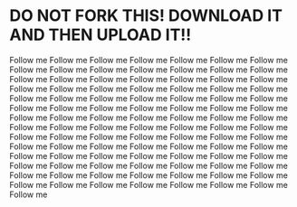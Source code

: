 # DO NOT FORK THIS! DOWNLOAD IT AND THEN UPLOAD IT!!

Follow me Follow me Follow me Follow me Follow me Follow me Follow me Follow me Follow me Follow me Follow me Follow me Follow me Follow me Follow me Follow me Follow me Follow me Follow me Follow me Follow me Follow me Follow me Follow me Follow me Follow me Follow me Follow me Follow me Follow me Follow me Follow me Follow me Follow me Follow me Follow me Follow me Follow me Follow me Follow me Follow me Follow me Follow me Follow me Follow me Follow me Follow me Follow me Follow me Follow me Follow me Follow me Follow me Follow me Follow me Follow me Follow me Follow me Follow me Follow me Follow me Follow me Follow me Follow me Follow me Follow me Follow me Follow me Follow me Follow me Follow me Follow me Follow me Follow me Follow me Follow me Follow me Follow me Follow me Follow me Follow me Follow me Follow me Follow me Follow me Follow me Follow me Follow me Follow me Follow me Follow me Follow me Follow me Follow me Follow me Follow me Follow me Follow me Follow me 
